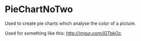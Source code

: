 PieChartNoTwo
=============

Used to create pie charts which analyse the color of a picture.

Used for something like this: http://imgur.com/jGTbkOc
